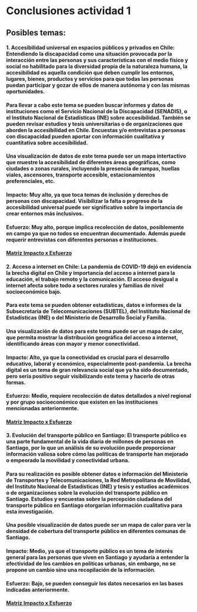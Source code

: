 # Conclusiones actividad 1
## Posibles temas:
#### **1. Accesibilidad universal en espacios públicos y privados en Chile**: Entendiendo la discapacidad como una situación provocada por la interacción entre las personas y sus características con el medio físico y social no habilitado para la diversidad propia de la naturaleza humana, la accesibilidad es aquella condición que deben cumplir los entornos, lugares, bienes, productos y servicios para que todas las personas puedan participar y gozar de ellos de manera autónoma y con las mismas oportunidades.

#### Para llevar a cabo este tema se pueden buscar informes y datos de instituciones como el Servicio Nacional de la Discapacidad (SENADIS), o el Instituto Nacional de Estadísticas (INE) sobre accesibilidad. También se pueden revisar estudios y tesis universitarias o de organizaciones que aborden la accesibilidad en Chile. Encuestas y/o entrevistas a personas con discapacidad pueden aportar con información cualitativa y cuantitativa sobre accesibilidad.

#### Una visualización de datos de este tema puede ser un mapa intertactivo que muestre la accesibilidad de diferentes áreas geográficas, como ciudades o zonas rurales, incluyendo la presencia de rampas, huellas viales, ascensores, transporte accesible, estacionamientos preferenciales, etc.

#### **Impacto**: Muy alto, ya que toca temas de inclusión y derechos de personas con discapacidad. Visibilizar la falta o progreso de la accesibilidad universal puede ser significativo sobre la importancia de crear entornos más inclusivos.
#### **Esfuerzo**: Muy alto, porque implica recolección de datos, posiblemente en campo ya que no todos se encuentran documentado. Además puede requerir entrevistas con diferentes personas e instituciones.
#### [Matriz Impacto x Esfuerzo](https://miro.com/welcomeonboard/cmZmZ29oWGY5SlhSYlhOemUyNDJvdTZiMTBsZUJCVWRBMk1uYklIbWRnS2ZyMG9Eek9hNWJkU1I5ejRPYmdOcXwzNDU4NzY0NTk3NDEzNDIzNTU2fDI=?share_link_id=842516185141)

#### **2. Acceso a internet en Chile**: La pandemia de COVID-19 dejó en evidencia la brecha digital en Chile y importancia del acceso a internet para la educación, el trabajo remoto y la comunicación. El acceso desigual a internet afecta sobre todo a sectores rurales y familias de nivel socioeconómico bajo.

#### Para este tema se pueden obtener estadísticas, datos e informes de la Subsecretaría de Telecomunicaciones (SUBTEL), del Instituto Nacional de Estadísticas (INE) o del Ministerio de Desarrollo Social y Familia.

#### Una visualización de datos para este tema puede ser un mapa de calor, que permita mostrar la distribución geográfica del acceso a internet, identificando áreas con mayor y menor conectividad.

#### **Impacto**: Alto, ya que la conectividad es crucial para el desarrollo educativo, laboral y económico, especialmente post-pandemia. La brecha digital es un tema de gran relevancia social que ya ha sido documentado, pero sería positivo seguir visibilizando este tema y hacerlo de otras formas.
#### **Esfuerzo**: Medio, requiere recolección de datos detallados a nivel regional y por grupo socioeconómico que existen en las instituciones mencionadas anteriormente.
#### [Matriz Impacto x Esfuerzo](https://miro.com/welcomeonboard/cmZmZ29oWGY5SlhSYlhOemUyNDJvdTZiMTBsZUJCVWRBMk1uYklIbWRnS2ZyMG9Eek9hNWJkU1I5ejRPYmdOcXwzNDU4NzY0NTk3NDEzNDIzNTU2fDI=?share_link_id=842516185141)

#### **3. Evolución del transporte público en Santiago**: El transporte público es una parte fundamental de la vida diaria de millones de personas en Santiago, por lo que un análisis de su evolución puede proporcionar información valiosa sobre cómo las políticas de transporte han mejorado o empeorado la movilidad y conectividad urbana.

#### Para su realización es posible obtener datos e información del Ministerio de Transportes y Telecomunicaciones, la Red Metropolitana de Movilidad, del Instituto Nacional de Estadísticas (INE) y tesis y estudios académicos o de organizaciones sobre la evolución del transporte público en Santiago. Estudios y encuestas sobre la percepción ciudadana del transporte público en Santiago otorgarían información cualitativa para esta investigación.

#### Una posible visualización de datos puede ser un mapa de calor para ver la densidad de cobertura del transporte público en diferentes comunas de Santiago.

#### **Impacto**: Medio, ya que el transporte público es un tema de interés general para las personas que viven en Santiago y ayudaría a entender la efectividad de los cambios en políticas urbanas, sin embargo, no se propone un cambio sino una recopilación de la información.
#### **Esfuerzo**: Bajo, se pueden conseguir los datos necesarios en las bases indicadas anteriormente.
#### [Matriz Impacto x Esfuerzo](https://miro.com/welcomeonboard/cmZmZ29oWGY5SlhSYlhOemUyNDJvdTZiMTBsZUJCVWRBMk1uYklIbWRnS2ZyMG9Eek9hNWJkU1I5ejRPYmdOcXwzNDU4NzY0NTk3NDEzNDIzNTU2fDI=?share_link_id=842516185141)
